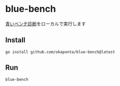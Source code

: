 # blue-bench
[青いベンチ診断](https://shindanmaker.com/240064)をローカルで実行します

## Install
`go install github.com/okaponta/blue-bench@latest`

## Run
`blue-bench`
